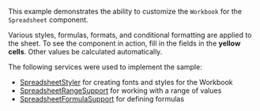 This example demonstrates the ability to customize the `Workbook` for the `Spreadsheet` component.

Various styles, formulas, formats, and conditional formatting are applied to the sheet.
To see the component in action, fill in the fields in the **yellow cells**. Other values be calculated automatically.

The following services were used to implement the sample:

- [SpreadsheetStyler]({currentPath}?tab=SpreadsheetStyler.java) for creating fonts and styles for the Workbook
- [SpreadsheetRangeSupport]({currentPath}?tab=SpreadsheetRangeSupport.java) for working with a range of values
- [SpreadsheetFormulaSupport]({currentPath}?tab=SpreadsheetFormulaSupport.java) for defining formulas